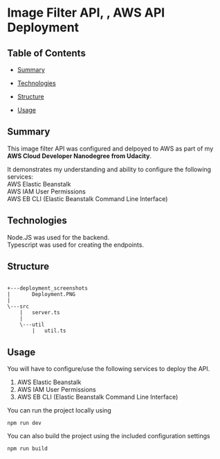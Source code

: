 # Image Filter API, , AWS API Deployment


## Table of Contents

* [Summary](#Summary)

* [Technologies](#Technologies)

* [Structure](#Structure)

* [Usage](#usage)

## Summary

This image filter API was configured and delpoyed to AWS as part of my **AWS Cloud Developer Nanodegree from Udacity**.

It demonstrates my understanding and ability to configure the following services:  
AWS Elastic Beanstalk  
AWS IAM User Permissions  
AWS EB CLI (Elastic Beanstalk Command Line Interface)

## Technologies

Node.JS was used for the backend.  
Typescript was used for creating the endpoints.  


## Structure 
```

+---deployment_screenshots
|       Deployment.PNG
|
\---src
    |   server.ts
    |
    \---util
        |   util.ts

```


## Usage

You will have to configure/use the following services to deploy the API.  

1. AWS Elastic Beanstalk  
2. AWS IAM User Permissions 
3. AWS EB CLI (Elastic Beanstalk Command Line Interface)

You can run the project locally using
```shell
npm run dev
```
You can also build the project using the included configuration settings
```shell
npm run build
```


